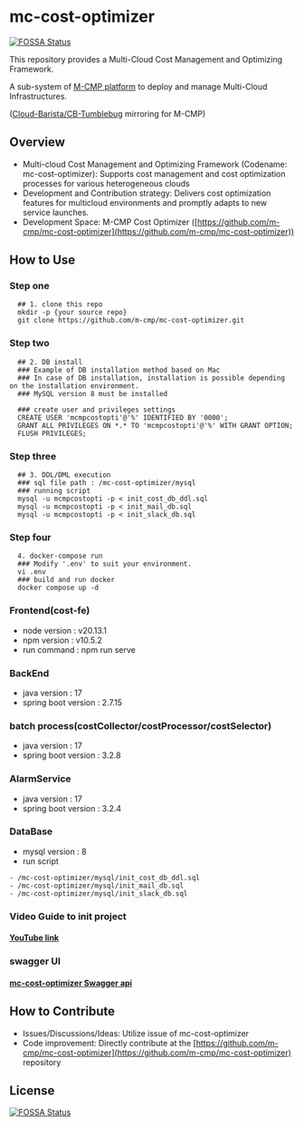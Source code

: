 # mc-cost-optimizer
[![FOSSA Status](https://app.fossa.com/api/projects/git%2Bgithub.com%2Fm-cmp%2Fmc-cost-optimizer.svg?type=shield)](https://app.fossa.com/projects/git%2Bgithub.com%2Fm-cmp%2Fmc-cost-optimizer?ref=badge_shield)


This repository provides a Multi-Cloud Cost Management and Optimizing Framework.

A sub-system of [M-CMP platform](https://github.com/m-cmp/docs/tree/main) to deploy and manage Multi-Cloud Infrastructures.

([Cloud-Barista/CB-Tumblebug](https://github.com/cloud-barista/cb-tumblebug) mirroring for M-CMP)

## Overview

- Multi-cloud Cost Management and Optimizing Framework (Codename: mc-cost-optimizer): Supports cost management and cost optimization processes for various heterogeneous clouds
- Development and Contribution strategy: Delivers cost optimization features for multicloud environments and promptly adapts to new service launches.
- Development Space: M-CMP Cost Optimizer ([https://github.com/m-cmp/mc-cost-optimizer](https://github.com/m-cmp/mc-cost-optimizer))

## How to Use

### Step one
```
  ## 1. clone this repo
  mkdir -p {your source repo}
  git clone https://github.com/m-cmp/mc-cost-optimizer.git
```

### Step two
```
  ## 2. DB install
  ### Example of DB installation method based on Mac
  ### In case of DB installation, installation is possible depending on the installation environment. 
  ### MySQL version 8 must be installed
  
  ### create user and privileges settings
  CREATE USER 'mcmpcostopti'@'%' IDENTIFIED BY '0000'; 
  GRANT ALL PRIVILEGES ON *.* TO 'mcmpcostopti'@'%' WITH GRANT OPTION; 
  FLUSH PRIVILEGES;
```

### Step three
```
  ## 3. DDL/DML execution
  ### sql file path : /mc-cost-optimizer/mysql
  ### running script
  mysql -u mcmpcostopti -p < init_cost_db_ddl.sql
  mysql -u mcmpcostopti -p < init_mail_db.sql
  mysql -u mcmpcostopti -p < init_slack_db.sql
```

### Step four
```  
  4. docker-compose run
  ### Modify '.env' to suit your environment.
  vi .env 
  ### build and run docker
  docker compose up -d
```

### Frontend(cost-fe)
- node version : v20.13.1
- npm version : v10.5.2
- run command : npm run serve

### BackEnd
- java version : 17
- spring boot version : 2.7.15

### batch process(costCollector/costProcessor/costSelector)
- java version : 17
- spring boot version : 3.2.8

### AlarmService
- java version : 17
- spring boot version : 3.2.4

### DataBase
- mysql version : 8
- run script 
```
- /mc-cost-optimizer/mysql/init_cost_db_ddl.sql
- /mc-cost-optimizer/mysql/init_mail_db.sql
- /mc-cost-optimizer/mysql/init_slack_db.sql
```


### Video Guide to init project
#### [YouTube link](https://www.youtube.com/watch?v=Pei7MWMD6UA)


### swagger UI
#### [mc-cost-optimizer Swagger api](https://cloud-barista.github.io/api/?url=https://raw.githubusercontent.com/m-cmp/mc-cost-optimizer/main/swagger.yaml)

## How to Contribute

- Issues/Discussions/Ideas: Utilize issue of mc-cost-optimizer
- Code improvement: Directly contribute at the [https://github.com/m-cmp/mc-cost-optimizer](https://github.com/m-cmp/mc-cost-optimizer) repository

## License
[![FOSSA Status](https://app.fossa.com/api/projects/git%2Bgithub.com%2Fm-cmp%2Fmc-cost-optimizer.svg?type=large)](https://app.fossa.com/projects/git%2Bgithub.com%2Fm-cmp%2Fmc-cost-optimizer?ref=badge_large)
